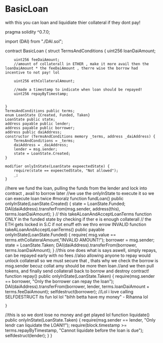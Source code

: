 # BasicLoan
with this you can loan and liquidiate thier collateral if they dont pay!


pragma solidity ^0.7.0;

import (DAI) from "./DAI.sol";

 
contract BasicLoan {
    struct TermsAndConditions {
        uint256 loanDaiAmount;
    
        uint256 feeDaiAmount;
        //amount of collaterall in ETHER , make it more avail then the loanDaiAmount * the feeDaiAmount , therre wise the borrow had incentive to not pay! lol
    
        uint256 ethCollateralAmount;

        //made a timestamp to indicate when loan should be repayed!
        uint256 repayByTimestamp;

        
    }
    TermsAndConditions public terms;
    enum LoanState {Created, Funded, Taken}
    LoanState public state;
    address payable public lender;
    address payable public borrower;
    address public daiAddress;
    constructor (TermsAndConditions memory _terms, address _daiAddress) {
        TermsAndConditions = _terms;
        daiAddress = _daiAddress;
        lender = msg.sender;
        state = LoanState.Created;
    }

    modifier onlyInState(LoanState expeectedState) {
        require(state == expeectedState, "Not allowed");
        _;
    }
//here we fund the loan, pulling the funds from the lender and lock into contract , avail to borrow later
//we use the onlyInState to execute it so we can execute loan twice #moralz
    function fundLoan() public onlyInState(LoanState.Created) {
        state = LoanState.Funded;
        DAI(daiAddress).transferFrom(msg.sender, address(this), terms.loanDaiAmount);
    }
// this takeALoanAndAcceptLoanTerms function ONLY in the funded state by checking if ther e is enough collaterall
// the ETH gets locked in S.C if not enuff eth we thro errow INVALID
    function takeALoanAndAcceptLoanTerms() public payable onlyInState(LoanState.Funded) {
        require( msg.value == terms.ethCollateralAmount,"INVALID AMOUNT!");
        borrower = msg.sender;
        state = LoanState.Taken;
        DAI(daiAddress).transferFrom(borrower, terms.loanDaiAmount);
    }
//this one does what is says aswell, simply repays, can be repayed early with no fees
//also allowing anyone to repay would unlock collaterall so we must secure that , thats why we check the borrow is msg.sender becuz collat amy should be more then loan 
//and we then pull tokens, and finally send collaterall back to borrow and destroy contract!
    function repay() public onlyInState(LoanState.Taken) {
        require(msg.sender == borrower, "Only the borrower can repay the loan");
        DAI(daiAddress).transferFrom(borrower, lender, terms.loanDaiAmount + terms.feeDaiAmount);
        selfdestruct(borrower);
    //Lol i love calling SELFDESTRUCT its fun lol lol "bihh betta have my money" - Rihanna lol
        
    }
//this is so we dont lose no money and get played lol 
    function liquidate() public onlyInState(LoanState.Taken) {
        require(msg.sender == lender, "Only lendr can liquidate the LOAN!!");
        require(block.timestamp >= terms.repayByTimestamp, "Cannot liquidate before the loan is due");
        selfdestruct(lender);
    }
}
